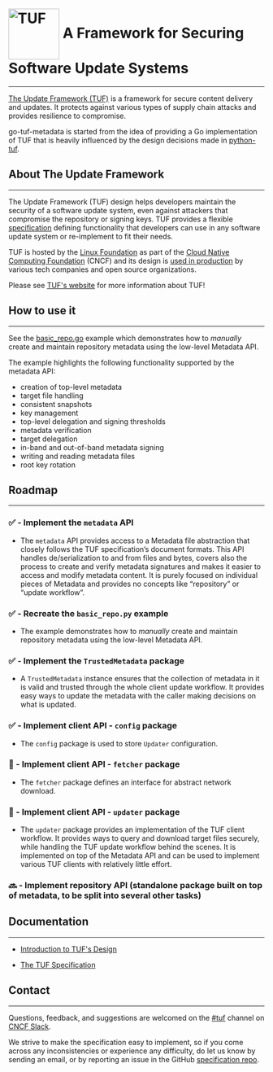 # <img src="https://cdn.rawgit.com/theupdateframework/artwork/3a649fa6/tuf-logo.svg" height="100" valign="middle" alt="TUF"/> A Framework for Securing Software Update Systems

----------------------------
[The Update Framework (TUF)](https://theupdateframework.io/) is a framework for
secure content delivery and updates. It protects against various types of
supply chain attacks and provides resilience to compromise.

go-tuf-metadata is started from the idea of providing a Go implementation of TUF that is heavily influenced by the
design decisions made in [python-tuf](https://github.com/theupdateframework/python-tuf).

## About The Update Framework

----------------------------
The Update Framework (TUF) design helps developers maintain the security of a
software update system, even against attackers that compromise the repository
or signing keys.
TUF provides a flexible
[specification](https://github.com/theupdateframework/specification/blob/master/tuf-spec.md)
defining functionality that developers can use in any software update system or
re-implement to fit their needs.

TUF is hosted by the [Linux Foundation](https://www.linuxfoundation.org/) as
part of the [Cloud Native Computing Foundation](https://www.cncf.io/) (CNCF)
and its design is [used in production](https://theupdateframework.io/adoptions/)
by various tech companies and open source organizations.

Please see [TUF's website](https://theupdateframework.com/) for more information about TUF!

## How to use it

----------------------------

See the [basic_repo.go](examples/basic_repo.go) example which demonstrates how to *manually* create and
maintain repository metadata using the low-level Metadata API.

The example highlights the following functionality supported by the metadata API:

* creation of top-level metadata
* target file handling
* consistent snapshots
* key management
* top-level delegation and signing thresholds
* metadata verification
* target delegation
* in-band and out-of-band metadata signing
* writing and reading metadata files
* root key rotation

## Roadmap

----------------------------

### :white_check_mark: - Implement the `metadata` API

* The `metadata` API provides access to a Metadata file abstraction that closely
follows the TUF specification’s document formats. This API handles de/serialization
to and from files and bytes, covers also the process to create and verify metadata
signatures and makes it easier to access and modify metadata content. It is purely
focused on individual pieces of Metadata and provides no concepts like “repository”
or “update workflow”.

### :white_check_mark: - Recreate the `basic_repo.py` example

* The example demonstrates how to *manually* create and
maintain repository metadata using the low-level Metadata API.

### :white_check_mark: - Implement the `TrustedMetadata` package

* A `TrustedMetadata` instance ensures that the collection of metadata in it is valid
and trusted through the whole client update workflow. It provides easy ways to update
the metadata with the caller making decisions on what is updated.

### :white_check_mark: - Implement client API - `config` package

* The `config` package is used to store ``Updater`` configuration.

### :construction: - Implement client API - `fetcher` package

* The `fetcher` package defines an interface for abstract network download.

### :construction: - Implement client API - `updater` package

* The `updater` package provides an implementation of the TUF client workflow.
It provides ways to query and download target files securely, while handling the
TUF update workflow behind the scenes. It is implemented on top of the Metadata API
and can be used to implement various TUF clients with relatively little effort.

### :soon: - Implement repository API (standalone package built on top of metadata, to be split into several other tasks)

## Documentation

----------------------------

* [Introduction to TUF's Design](https://theupdateframework.io/overview/)

* [The TUF Specification](https://theupdateframework.github.io/specification/latest/)

## Contact

----------------------------

Questions, feedback, and suggestions are welcomed on the [#tuf](https://cloud-native.slack.com/archives/C8NMD3QJ3) channel on
[CNCF Slack](https://slack.cncf.io/).

We strive to make the specification easy to implement, so if you come across
any inconsistencies or experience any difficulty, do let us know by sending an
email, or by reporting an issue in the GitHub [specification
repo](https://github.com/theupdateframework/specification/issues).
